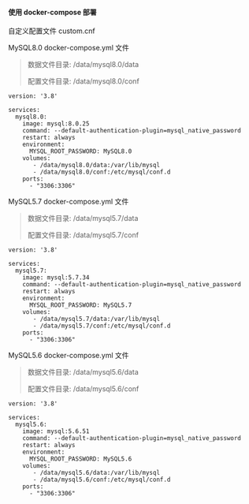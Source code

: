 #### 使用 docker-compose 部署

自定义配置文件 custom.cnf

MySQL8.0 docker-compose.yml 文件

> 数据文件目录: /data/mysql8.0/data
>
> 配置文件目录: /data/mysql8.0/conf

```
version: '3.8'

services:
  mysql8.0:
    image: mysql:8.0.25
    command: --default-authentication-plugin=mysql_native_password
    restart: always
    environment:
      MYSQL_ROOT_PASSWORD: MySQL8.0
    volumes:
       - /data/mysql8.0/data:/var/lib/mysql
       - /data/mysql8.0/conf:/etc/mysql/conf.d
    ports:
      - "3306:3306"
```

MySQL5.7 docker-compose.yml 文件

> 数据文件目录: /data/mysql5.7/data
>
> 配置文件目录: /data/mysql5.7/conf

```
version: '3.8'

services:
  mysql5.7:
    image: mysql:5.7.34
    command: --default-authentication-plugin=mysql_native_password
    restart: always
    environment:
      MYSQL_ROOT_PASSWORD: MySQL5.7
    volumes:
       - /data/mysql5.7/data:/var/lib/mysql
       - /data/mysql5.7/conf:/etc/mysql/conf.d
    ports:
      - "3306:3306"
```

MySQL5.6 docker-compose.yml 文件

> 数据文件目录: /data/mysql5.6/data
>
> 配置文件目录: /data/mysql5.6/conf

```
version: '3.8'

services:
  mysql5.6:
    image: mysql:5.6.51
    command: --default-authentication-plugin=mysql_native_password
    restart: always
    environment:
      MYSQL_ROOT_PASSWORD: MySQL5.6
    volumes:
       - /data/mysql5.6/data:/var/lib/mysql
       - /data/mysql5.6/conf:/etc/mysql/conf.d
    ports:
      - "3306:3306"
```

